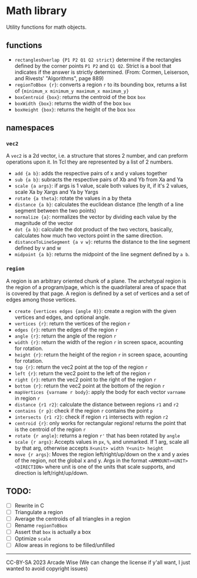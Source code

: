 # Math library

Utility functions for math objects.  

## functions

- `rectanglesOverlap {P1 P2 Q1 Q2 strict}` determine if the rectangles defined by the corner points `P1 P2` and `Q1 Q2`. Strict is a bool that indicates if the answer is strictly determined. (From: Cormen, Leiserson, and Rivests' "Algorithms", page 889)
- `regionToBbox {r}`: converts a region `r` to its bounding box, returns a list of `{minimum_x minimum_y maximum_x maximum_y}`
- `boxCentroid {box}`: returns the centroid of the box `box`
- `boxWidth {box}`: returns the width of the box `box`
- `boxHeight {box}`: returns the height of the box `box`

## namespaces

### `vec2`

A `vec2` is a 2d vector, i.e. a structure that stores 2 number, and can preform operations upon it. In Tcl they are represented by a list of 2 numbers.

- `add {a b}`: adds the respective pairs of x and y values together
- `sub {a b}`: subracts the respective pairs of Xb and Yb from Xa and Ya
- `scale {a args}`: if args is 1 value, scale both values by it, if it's 2 values, scale Xa by Xargs and Ya by Yargs
- `rotate {a theta}`: rotate the values in a by theta
- `distance {a b}`: calculates the euclidean distance (the length of a line segment between the two points)
- `normalize {a}`: normalizes the vector by dividing each value by the magnitude of the vector
- `dot {a b}`: calculate the dot product of the two vectors, basically, calculates how much two vectors point in the same direction.
- `distanceToLineSegment {a v w}`: returns the distance to the line segment defined by v and w
- `midpoint {a b}`: returns the midpoint of the line segment defined by `a b`.

### `region`

A region is an arbitrary oriented chunk of a plane. The
archetypal region is the region of a program/page, which is the
quadrilateral area of space that is covered by that page. A
region is defined by a set of vertices and a set of edges among
those vertices.

- `create {vertices edges {angle 0}}`: create a region with the given vertices and edges, and optional angle.
- `vertices {r}`: return the vertices of the region `r`
- `edges {r}`: return the edges of the region `r`
- `angle {r}`: return the angle of the region `r`
- `width {r}`: return the width of the region `r` in screen space, acounting for rotation.
- `height {r}`: return the height of the region `r` in screen space, acounting for rotation.
- `top {r}`: return the vec2 point at the top of the region `r`
- `left {r}`: return the vec2 point to the left of the region `r`
- `right {r}`: return the vec2 point to the right of the region `r`
- `bottom {r}`: return the vec2 point at the bottom of the region `r`
- `mapVertices {varname r body}`: apply the body for each vector `varname` in region `r`
- `distance {r1 r2}`: calculate the distance between regions `r1` and `r2`
- `contains {r p}`: check if the region `r` contains the point `p`
- `intersects {r1 r2}`: check if region `r1` intersects with region `r2`
- `centroid {r}`: only works for rectangular regions! returns the point that is the centroid of the region `r`
- `rotate {r angle}`: returns a region `r'` that has been rotated by `angle`
- `scale {r args}`: Accepts values in `px`, `%`, and unmarked. If 1 arg, scale all by that arg, otherwise accepts `X<unit> width Y<unit> height`
- `move {r args}`: Moves the region left/right/up/down on the x and y axies of the region, not the global x and y. Args in the format `<AMMOUNT><UNIT> <DIRECTION>` where unit is one of the units that scale supports, and direction is left/right/up/down.

## TODO:

- [ ] Rewrite in C
- [ ] Triangulate a region
- [ ] Average the centroids of all triangles in a region
- [ ] Rename `regionToBbox`
- [ ] Assert that `box` is actually a box
- [ ] Optimize `scale`
- [ ] Allow areas in regions to be filled/unfilled

---
CC-BY-SA 2023 Arcade Wise
(We can change the license if y'all want, I just wanted to avoid copyright issues)